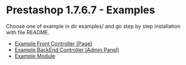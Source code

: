 # Prestashop 1.7.6.7 - Examples

Choose one of example in dir examples/ and go step by step installation with file README.

* [Example Front Controller (Page)](https://github.com/damian-pm/prestashop_examples/tree/master/examples/ExampleFrontController)
* [Example BackEnd Controller (Admin Panel)](https://github.com/damian-pm/prestashop_examples/tree/master/examples/ExampleBackEndController)
* [Example Module](https://github.com/damian-pm/prestashop_examples/tree/master/examples/ExampleModule)
